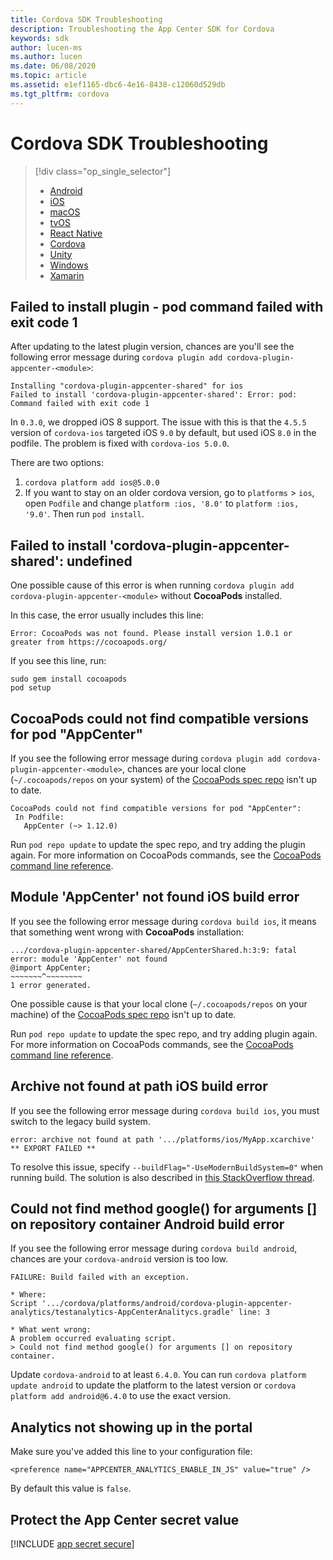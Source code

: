 ```yaml
---
title: Cordova SDK Troubleshooting
description: Troubleshooting the App Center SDK for Cordova
keywords: sdk
author: lucen-ms
ms.author: lucen
ms.date: 06/08/2020
ms.topic: article
ms.assetid: e1ef1165-dbc6-4e16-8438-c12060d529db
ms.tgt_pltfrm: cordova
---
```


# Cordova SDK Troubleshooting

> [!div  class="op_single_selector"]
> * [Android](android.md)
> * [iOS](ios.md)
> * [macOS](macos.md)
> * [tvOS](tvOS.md)
> * [React Native](react-native.md)
> * [Cordova](cordova.md)
> * [Unity](unity.md)
> * [Windows](uwp.md)
> * [Xamarin](xamarin.md)

## Failed to install plugin - pod command failed with exit code 1

After updating to the latest plugin version, chances are you'll see the following error message during `cordova plugin add cordova-plugin-appcenter-<module>`:

```Text
Installing "cordova-plugin-appcenter-shared" for ios
Failed to install 'cordova-plugin-appcenter-shared': Error: pod: Command failed with exit code 1
```

In `0.3.0`, we dropped iOS 8 support. The issue with this is that the `4.5.5` version of `cordova-ios` targeted iOS `9.0` by default, but used iOS `8.0` in the podfile. The problem is fixed with `cordova-ios 5.0.0`.

There are two options:
1. `cordova platform add ios@5.0.0`
2. If you want to stay on an older cordova version, go to `platforms` > `ios`, open `Podfile` and change `platform :ios, '8.0'` to `platform :ios, '9.0'`. Then run `pod install`.

## Failed to install 'cordova-plugin-appcenter-shared': undefined

One possible cause of this error is when running `cordova plugin add cordova-plugin-appcenter-<module>` without **CocoaPods** installed.

In this case, the error usually includes this line:
```Text
Error: CocoaPods was not found. Please install version 1.0.1 or greater from https://cocoapods.org/
```

If you see this line, run:

```shell
sudo gem install cocoapods
pod setup
```

## CocoaPods could not find compatible versions for pod "AppCenter"

If you see the following error message during `cordova plugin add cordova-plugin-appcenter-<module>`, chances are your local clone (`~/.cocoapods/repos` on your system) of the [CocoaPods spec repo](https://github.com/CocoaPods/Specs) isn't up to date.

```Text
CocoaPods could not find compatible versions for pod "AppCenter":
 In Podfile:
   AppCenter (~> 1.12.0)
```

Run `pod repo update` to update the spec repo, and try adding the plugin again. For more information on CocoaPods commands, see the [CocoaPods command line reference](https://guides.cocoapods.org/terminal/commands.html#pod_repo_update).

## Module 'AppCenter' not found iOS build error

If you see the following error message during `cordova build ios`, it means that something went wrong with **CocoaPods** installation:

```Text
.../cordova-plugin-appcenter-shared/AppCenterShared.h:3:9: fatal error: module 'AppCenter' not found
@import AppCenter;
~~~~~~~^~~~~~~~~
1 error generated.
```

One possible cause is that your local clone (`~/.cocoapods/repos` on your machine) of the [CocoaPods spec repo](https://github.com/CocoaPods/Specs) isn't up to date.

Run `pod repo update` to update the spec repo, and try adding plugin again. For more information on CocoaPods commands, see the [CocoaPods command line reference](https://guides.cocoapods.org/terminal/commands.html#pod_repo_update).

## Archive not found at path iOS build error

If you see the following error message during `cordova build ios`, you must switch to the legacy build system.

```Text
error: archive not found at path '.../platforms/ios/MyApp.xcarchive'
** EXPORT FAILED **
```

To resolve this issue, specify `--buildFlag="-UseModernBuildSystem=0"` when running build. The solution is also described in [this StackOverflow thread](https://stackoverflow.com/a/52400072/7453375).

## Could not find method google() for arguments [] on repository container Android build error

If you see the following error message during `cordova build android`, chances are your `cordova-android` version is too low.

```Text
FAILURE: Build failed with an exception.

* Where:
Script '.../cordova/platforms/android/cordova-plugin-appcenter-analytics/testanalytics-AppCenterAnalitycs.gradle' line: 3

* What went wrong:
A problem occurred evaluating script.
> Could not find method google() for arguments [] on repository container.
```

Update `cordova-android` to at least `6.4.0`. You can run `cordova platform update android` to update the platform to the latest version or `cordova platform add android@6.4.0` to use the exact version.

## Analytics not showing up in the portal

Make sure you've added this line to your configuration file:

`<preference name="APPCENTER_ANALYTICS_ENABLE_IN_JS" value="true" />`

By default this value is `false`.

## Protect the App Center secret value

[!INCLUDE [app secret secure](../includes/app-secret-secure.md)]
